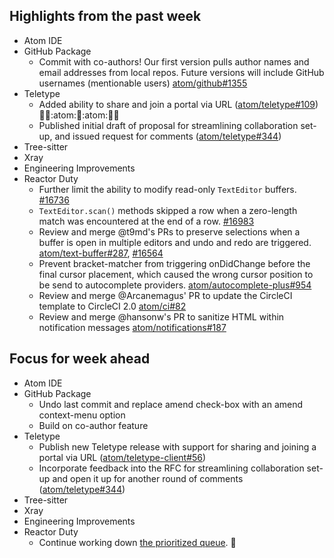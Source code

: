 ## Highlights from the past week

- Atom IDE
- GitHub Package
  - Commit with co-authors! Our first version pulls author names and email addresses from local repos. Future versions will include GitHub usernames (mentionable users) [atom/github#1355](https://github.com/atom/github/pull/1355)
- Teletype
  - Added ability to share and join a portal via URL ([atom/teletype#109](https://github.com/atom/teletype/issues/109)) 👩‍💻:atom:🔗:atom:👨‍💻
  - Published initial draft of proposal for streamlining collaboration set-up, and issued request for comments ([atom/teletype#344](https://github.com/atom/teletype/pull/344))
- Tree-sitter
- Xray
- Engineering Improvements
- Reactor Duty
  - Further limit the ability to modify read-only `TextEditor` buffers. [#16736](https://github.com/atom/atom/issues/16736)
  - `TextEditor.scan()` methods skipped a row when a zero-length match was encountered at the end of a row. [#16983](https://github.com/atom/atom/issues/16983)
  - Review and merge @t9md's PRs to preserve selections when a buffer is open in multiple editors and undo and redo are triggered. [atom/text-buffer#287](https://github.com/atom/text-buffer/pull/287), [#16564](https://github.com/atom/atom/pull/16564)
  - Prevent bracket-matcher from triggering onDidChange before the final cursor placement, which caused the wrong cursor position to be send to autocomplete providers. [atom/autocomplete-plus#954](https://github.com/atom/autocomplete-plus/issues/954)
  - Review and merge @Arcanemagus' PR to update the CircleCI template to CircleCI 2.0 [atom/ci#82](https://github.com/atom/ci/issues/82)
  - Review and merge @hansonw's PR to sanitize HTML within notification messages [atom/notifications#187](https://github.com/atom/notifications/pull/187)

## Focus for week ahead

- Atom IDE
- GitHub Package
  - Undo last commit and replace amend check-box with an amend context-menu option
  - Build on co-author feature
- Teletype
  - Publish new Teletype release with support for sharing and joining a portal via URL ([atom/teletype-client#56](https://github.com/atom/teletype-client/pull/56))
  - Incorporate feedback into the RFC for streamlining collaboration set-up and open it up for another round of comments ([atom/teletype#344](https://github.com/atom/teletype/pull/344))
- Tree-sitter
- Xray
- Engineering Improvements
- Reactor Duty
  - Continue working down [the prioritized queue](https://github.com/orgs/atom/projects/2). :rocket:
